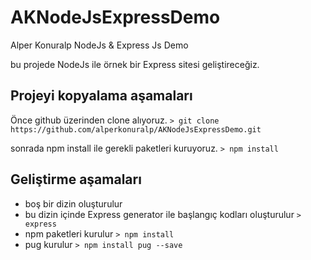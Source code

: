 # AKNodeJsExpressDemo
Alper Konuralp NodeJs &amp; Express Js Demo

bu projede NodeJs ile örnek bir Express sitesi geliştireceğiz.

## Projeyi kopyalama aşamaları
Önce github üzerinden clone alıyoruz. 
`> git clone https://github.com/alperkonuralp/AKNodeJsExpressDemo.git`

sonrada npm install ile gerekli paketleri kuruyoruz.
`> npm install ` 


## Geliştirme aşamaları
* boş bir dizin oluşturulur
* bu dizin içinde Express generator ile başlangıç kodları oluşturulur 
`> express`
* npm paketleri kurulur 
`> npm install`
* pug kurulur 
`> npm install pug --save`
